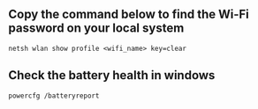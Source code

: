 ## Copy the command below to find the Wi-Fi password on your local system
 
 ```
netsh wlan show profile <wifi_name> key=clear
 ```

## Check the battery health in windows

```
powercfg /batteryreport
```
